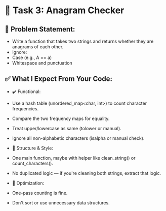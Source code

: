 # 🧩 Task 3: Anagram Checker

## 🧠 Problem Statement:
- Write a function that takes two strings and returns whether they are anagrams of each other.
- Ignore: 
 - Case (e.g., A == a)
 - Whitespace and punctuation

## ✅ What I Expect From Your Code:
 - ✔️ Functional:
  - Use a hash table (unordered_map<char, int>) to count character frequencies.
  - Compare the two frequency maps for equality.
  - Treat upper/lowercase as same (tolower or manual).
  - Ignore all non-alphabetic characters (isalpha or manual check).

 - 🧼 Structure & Style:
  - One main function, maybe with helper like clean_string() or count_characters().
  - No duplicated logic — if you're cleaning both strings, extract that logic.

 - 🧠 Optimization:
  - One-pass counting is fine.
  - Don't sort or use unnecessary data structures.